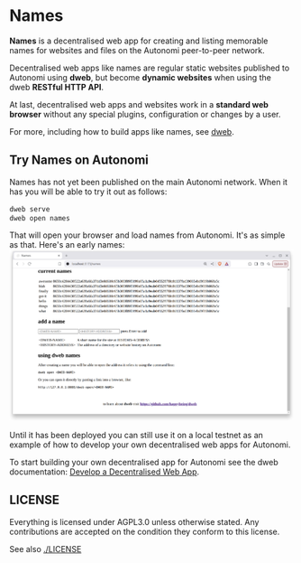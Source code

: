 # Names

**Names** is a decentralised web app for creating and listing memorable names for websites and files on the Autonomi peer-to-peer network.

Decentralised web apps like names are regular static websites published to Autonomi using **dweb**, but become **dynamic websites** when using the dweb **RESTful HTTP API**.

At last, decentralised web apps and websites work in a **standard web browser** without any special plugins, configuration or changes by a user.

For more, including how to build apps like names, see [dweb](https://github.com/happybeing/dweb/blob/main/dweb-cli/README.md#dweb-command-line-app).

## Try Names on Autonomi
Names has not yet been published on the main Autonomi network. When it has you will be able to try it out as follows:
```
dweb serve
dweb open names
```
That will open your browser and load names from Autonomi. It's as simple as that. Here's an early names:
<img src="./misc/screenshot-1.png" alt="screenshot of early names">

Until it has been deployed you can still use it on a local testnet as an example of how to develop your own decentralised web apps for Autonomi.

To start building your own decentralised app for Autonomi see the dweb documentation: [Develop a Decentralised Web App](https://github.com/happybeing/dweb/blob/main/dweb-cli/README.md#develop-a-decentralised-web-app).

## LICENSE

Everything is licensed under AGPL3.0 unless otherwise stated. Any contributions are accepted on the condition they conform to this license.

See also [./LICENSE](./LICENSE)
